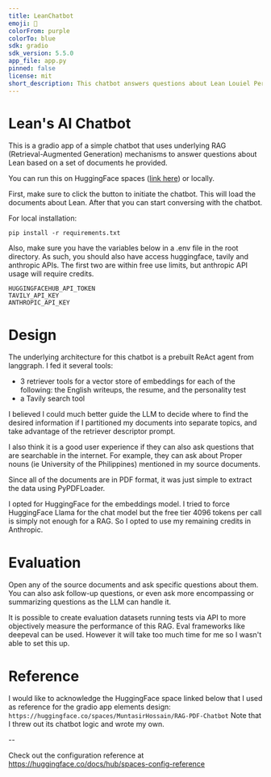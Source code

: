 ```yaml
---
title: LeanChatbot
emoji: 🐠
colorFrom: purple
colorTo: blue
sdk: gradio
sdk_version: 5.5.0
app_file: app.py
pinned: false
license: mit
short_description: This chatbot answers questions about Lean Louiel Peria
---
```


# Lean's AI Chatbot

This is a gradio app of a simple chatbot that uses underlying RAG (Retrieval-Augmented Generation) mechanisms to answer questions about Lean based on a set of documents he provided. 

You can run this on HuggingFace spaces ([link here](https://huggingface.co/spaces/leanperia/AllAboutLean)) or locally. 

First, make sure to click the button to initiate the chatbot. This will load the documents about Lean.
After that you can start conversing with the chatbot. 

For local installation:
```
pip install -r requirements.txt
```

Also, make sure you have the variables below in a .env file in the root directory. As such, you should also have access huggingface, tavily and anthropic APIs. The first two are within free use limits, but anthropic API usage will require credits. 
```
HUGGINGFACEHUB_API_TOKEN
TAVILY_API_KEY
ANTHROPIC_API_KEY
```

# Design

The underlying architecture for this chatbot is a prebuilt ReAct agent from langgraph. I fed it several tools:
- 3 retriever tools for a vector store of embeddings for each of the following: the English writeups, the resume, and the personality test
- a Tavily search tool 

I believed I could much better guide the LLM to decide where to find the desired information if I partitioned my documents into separate topics, and take advantage of the retriever descriptor prompt. 

I also think it is a good user experience if they can also ask questions that are searchable in the internet. For example, they can ask about Proper nouns (ie University of the Philippines) mentioned in my source documents.

Since all of the documents are in PDF format, it was just simple to extract the data using PyPDFLoader. 

I opted for HuggingFace for the embeddings model. I tried to force HuggingFace Llama for the chat model but the free tier 4096 tokens per call is simply not enough for a RAG. So I opted to use my remaining credits in Anthropic. 

# Evaluation
Open any of the source documents and ask specific questions about them. You can also ask follow-up questions, or even ask more encompassing or summarizing questions as the LLM can handle it.

It is possible to create evaluation datasets running tests via API to more objectively measure the performance of this RAG. Eval frameworks like deepeval can be used. However it will take too much time for me so I wasn't able to set this up.

# Reference
I would like to acknowledge the HuggingFace space linked below that I used as reference for the gradio app elements design:
`https://huggingface.co/spaces/MuntasirHossain/RAG-PDF-Chatbot`
Note that I threw out its chatbot logic and wrote my own.

--

Check out the configuration reference at https://huggingface.co/docs/hub/spaces-config-reference

